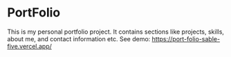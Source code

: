 # PortFolio
This is my personal portfolio project. It contains sections like projects,
skills, about me, and contact information etc.
See demo: https://port-folio-sable-five.vercel.app/
